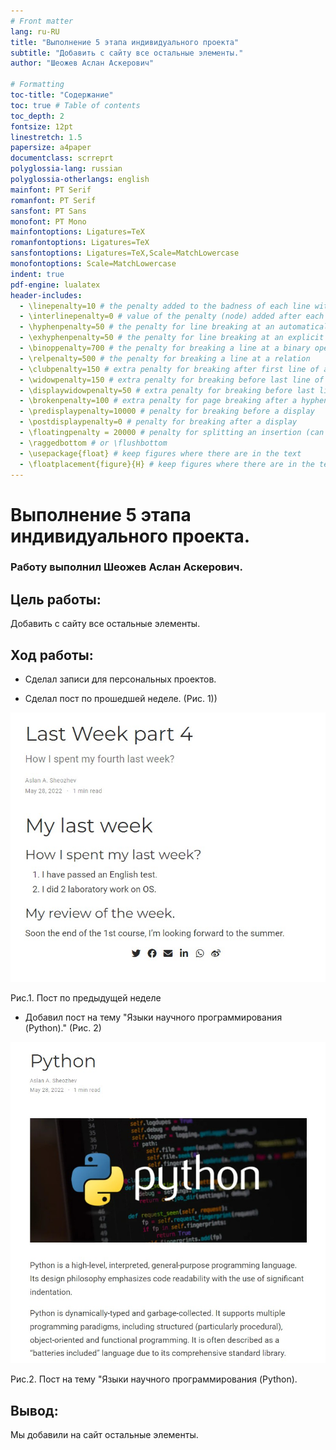 ```yaml
---
# Front matter
lang: ru-RU
title: "Выполнение 5 этапа индивидуального проекта"
subtitle: "Добавить с сайту все остальные элементы."
author: "Шеожев Аслан Аскерович"

# Formatting
toc-title: "Содержание"
toc: true # Table of contents
toc_depth: 2
fontsize: 12pt
linestretch: 1.5
papersize: a4paper
documentclass: scrreprt
polyglossia-lang: russian
polyglossia-otherlangs: english
mainfont: PT Serif
romanfont: PT Serif
sansfont: PT Sans
monofont: PT Mono
mainfontoptions: Ligatures=TeX
romanfontoptions: Ligatures=TeX
sansfontoptions: Ligatures=TeX,Scale=MatchLowercase
monofontoptions: Scale=MatchLowercase
indent: true
pdf-engine: lualatex
header-includes:
  - \linepenalty=10 # the penalty added to the badness of each line within a paragraph (no associated penalty node) Increasing the value makes tex try to have fewer lines in the paragraph.
  - \interlinepenalty=0 # value of the penalty (node) added after each line of a paragraph.
  - \hyphenpenalty=50 # the penalty for line breaking at an automatically inserted hyphen
  - \exhyphenpenalty=50 # the penalty for line breaking at an explicit hyphen
  - \binoppenalty=700 # the penalty for breaking a line at a binary operator
  - \relpenalty=500 # the penalty for breaking a line at a relation
  - \clubpenalty=150 # extra penalty for breaking after first line of a paragraph
  - \widowpenalty=150 # extra penalty for breaking before last line of a paragraph
  - \displaywidowpenalty=50 # extra penalty for breaking before last line before a display math
  - \brokenpenalty=100 # extra penalty for page breaking after a hyphenated line
  - \predisplaypenalty=10000 # penalty for breaking before a display
  - \postdisplaypenalty=0 # penalty for breaking after a display
  - \floatingpenalty = 20000 # penalty for splitting an insertion (can only be split footnote in standard LaTeX)
  - \raggedbottom # or \flushbottom
  - \usepackage{float} # keep figures where there are in the text
  - \floatplacement{figure}{H} # keep figures where there are in the text
---
```


# Выполнение 5 этапа индивидуального проекта.
### Работу выполнил Шеожев Аслан Аскерович. 

## Цель работы:

Добавить с сайту все остальные элементы.

## Ход работы:

* Сделал записи для персональных проектов.

* Сделал пост по прошедшей неделе. (Рис. 1))

![Рис.1. Пост по предыдущей неделе](image/1.jpg)

Рис.1. Пост по предыдущей неделе

* Добавил пост на тему "Языки научного программирования (Python)." (Рис. 2)

![Рис.2. Пост на тему "Языки научного программирования (Python).](image/2.jpg)

Рис.2. Пост на тему "Языки научного программирования (Python).

## Вывод:

Мы добавили на сайт остальные элементы.